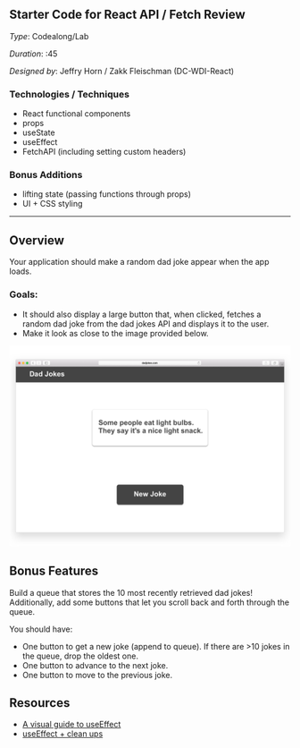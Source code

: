 ## Starter Code for React API / Fetch Review

_Type_: Codealong/Lab

_Duration_: :45 

_Designed by_: Jeffry Horn / Zakk Fleischman (DC-WDI-React)

### Technologies / Techniques

- React functional components
- props
- useState
- useEffect
- FetchAPI (including setting custom headers)

### Bonus Additions
- lifting state (passing functions through props)
- UI + CSS styling

--- 
## Overview

Your application should make a random dad joke appear when the app loads.

### Goals:
- It should also display a large button that, when clicked, fetches a random dad
joke from the dad jokes API and displays it to the user. 
- Make it look as close to the image provided below.

![Dad Jokes app mock](./assets/dad-jokes.png)

## Bonus Features

Build a queue that stores the 10 most recently retrieved dad jokes!
Additionally, add some buttons that let you scroll back and forth through the
queue.

You should have:

- One button to get a new joke (append to queue). If there are >10 jokes in the
  queue, drop the oldest one.
- One button to advance to the next joke.
- One button to move to the previous joke.

## Resources

- [A visual guide to useEffect](https://alexsidorenko.com/blog/useeffect/)
- [useEffect + clean ups](https://alexsidorenko.com/blog/useeffect-cleanups/)